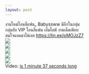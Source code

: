 ```yaml
---
layout: post
---
```



&#3591;&#3634;&#3609;&#3651;&#3627;&#3617;&#3656;&#3650;&#3629;&#3609;&#3621;&#3637;&#3656;&#3649;&#3615;&#3609;_ Babyssww &#3617;&#3637;&#3629;&#3637;&#3585;&#3651;&#3609;&#3585;&#3621;&#3640;&#3656;&#3617;<br>&#3585;&#3621;&#3640;&#3656;&#3617;&#3621;&#3633;&#3610; VIP &#3650;&#3629;&#3609;&#3621;&#3637;&#3656;&#3649;&#3615;&#3609; &#3648;&#3629;&#3655;&#3617;&#3652;&#3621;&#3615;&#3660; &#3591;&#3634;&#3609;&#3648;&#3604;&#3655;&#3604;&#3648;&#3614;&#3637;&#3618;&#3610; <br>&#3626;&#3609;&#3651;&#3592;&#3649;&#3629;&#3604;&#3617;&#3634;&#3652;&#3604;&#3657;&#3648;&#3621;&#3618; <a href="https://lin.ee/pMOJzZ7" target="_blank" rel="nofollow noopener">https://lin.ee/pMOJzZ7</a><br><a href='https://sun9-65.userapi.com/impg/nE38PhrWSfw196acFq4_occ6lu84nspJqzfsEA/20hLNNFimE0.jpg?size=980x1406&quality=96&sign=e48a75a19781cca569d4c8d5ae788fa6&type=album'><img src='https://sun9-65.userapi.com/impg/nE38PhrWSfw196acFq4_occ6lu84nspJqzfsEA/20hLNNFimE0.jpg?size=421x604&quality=96&sign=2503c2911b0ceebb7f0f808dd9df9b7c&type=album'></a><br><a href='https://sun9-41.userapi.com/impg/hbBW5zY__jdBX8Pqld_Hg42lD9qhW7lvW4yO2A/rgICd_KCldY.jpg?size=1060x1360&quality=96&sign=b12b644dd48034d6b1ad18311f541ee0&type=album'><img src='https://sun9-41.userapi.com/impg/hbBW5zY__jdBX8Pqld_Hg42lD9qhW7lvW4yO2A/rgICd_KCldY.jpg?size=471x604&quality=96&sign=99ac1275bfdb85ad54c40d68d3b556ff&type=album'></a><br><a href='https://sun9-72.userapi.com/impg/U0l8Md_EdTViziMAZ3omu50dD0zn3XvMm6wV-g/cpR0BB0v1Oo.jpg?size=1080x1440&quality=96&sign=4771127529bd1fcc3d168407ea7a7adf&type=album'><img src='https://sun6-21.userapi.com/impg/U0l8Md_EdTViziMAZ3omu50dD0zn3XvMm6wV-g/cpR0BB0v1Oo.jpg?size=453x604&quality=96&sign=c7030a4200b8d493b58a5a690322edee&type=album'></a><br><a href='https://sun9-48.userapi.com/impg/t98wvgU2kShlK4Zd90ZN0LdyQRSlCjw_QrVnOg/dwW27vzR1Ew.jpg?size=1080x1440&quality=96&sign=8b09d93fc56679a02a43b0b5ecd4eef3&type=album'><img src='https://sun9-48.userapi.com/impg/t98wvgU2kShlK4Zd90ZN0LdyQRSlCjw_QrVnOg/dwW27vzR1Ew.jpg?size=453x604&quality=96&sign=1de9e9955700953b4abc2b201d873b57&type=album'></a><br><a href='https://sun9-51.userapi.com/impg/qAp3F3dXo9CdFiaXoujh2_j4AD79z_mXEMvVyQ/u4a7ur954Qg.jpg?size=1080x1440&quality=96&sign=f58ac7240ce4c29fd312a997c44dbfc4&type=album'><img src='https://sun9-51.userapi.com/impg/qAp3F3dXo9CdFiaXoujh2_j4AD79z_mXEMvVyQ/u4a7ur954Qg.jpg?size=453x604&quality=96&sign=15abb23510781022dc0f72069c1246ee&type=album'></a><br>Video: <a href="https://vk.com/video-204157576_456239224?list=42bda81d2e6c0e85d4">is 1 minute 37 seconds long </a>